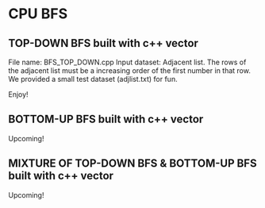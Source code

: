 # CPU BFS

## TOP-DOWN BFS built with c++ vector
File name: BFS_TOP_DOWN.cpp
Input dataset: Adjacent list. The rows of the adjacent list must be a increasing order of the first number in that row. We provided a small test dataset (adjlist.txt) for fun.

Enjoy!

## BOTTOM-UP BFS built with c++ vector
Upcoming!

## MIXTURE OF TOP-DOWN BFS & BOTTOM-UP BFS built with c++ vector
Upcoming!